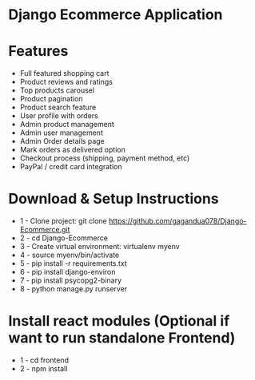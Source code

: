 # Django Ecommerce Application

# Features

- Full featured shopping cart
- Product reviews and ratings
- Top products carousel
- Product pagination
- Product search feature
- User profile with orders
- Admin product management
- Admin user management
- Admin Order details page
- Mark orders as delivered option
- Checkout process (shipping, payment method, etc)
- PayPal / credit card integration

# Download & Setup Instructions

- 1 - Clone project: git clone https://github.com/gagandua078/Django-Ecommerce.git
- 2 - cd Django-Ecommerce
- 3 - Create virtual environment: virtualenv myenv
- 4 - source myenv/bin/activate
- 5 - pip install -r requirements.txt
- 6 - pip install django-environ
- 7 - pip install psycopg2-binary
- 8 - python manage.py runserver

# Install react modules (Optional if want to run standalone Frontend)

- 1 - cd frontend
- 2 - npm install
